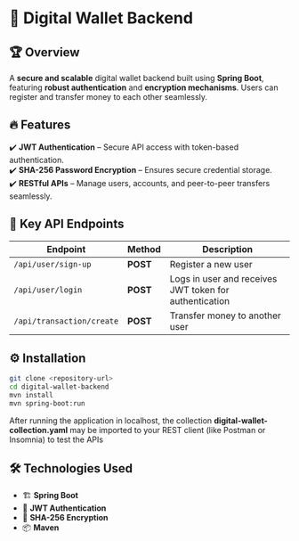 # 🚀 Digital Wallet Backend

## 🏆 Overview
A **secure and scalable** digital wallet backend built using **Spring Boot**, featuring **robust authentication** and **encryption mechanisms**. Users can register and transfer money to each other seamlessly.

## 🔥 Features
✔️ **JWT Authentication** – Secure API access with token-based authentication.  
✔️ **SHA-256 Password Encryption** – Ensures secure credential storage.  
✔️ **RESTful APIs** – Manage users, accounts, and peer-to-peer transfers seamlessly.

## 📌 Key API Endpoints

| **Endpoint**          | **Method** | **Description**                  |
|----------------------|-----------|----------------------------------|
| `/api/user/sign-up` | **POST**   | Register a new user             |
| `/api/user/login`    | **POST**   | Logs in user and receives JWT token for authentication    |
| `/api/transaction/create` | **POST** | Transfer money to another user  |

## ⚙️ Installation
```bash
git clone <repository-url>
cd digital-wallet-backend
mvn install
mvn spring-boot:run
```

After running the application in localhost, the collection **digital-wallet-collection.yaml** may be imported to your REST client (like Postman or Insomnia) to test the APIs

## 🛠️ Technologies Used


- 🏗️ **Spring Boot**
- 🔐 **JWT Authentication**
- 🔑 **SHA-256 Encryption**
- 📦 **Maven**

